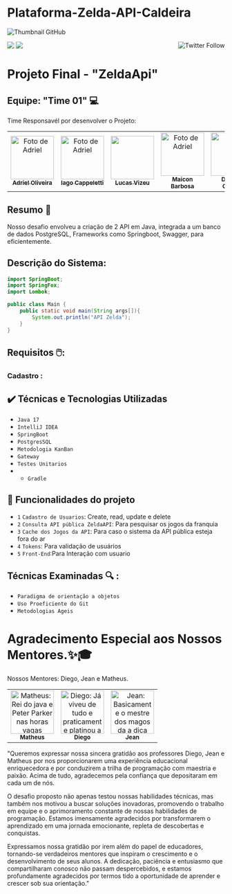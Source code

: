 # Plataforma-Zelda-API-Caldeira
![Thumbnail GitHub](https://i0.wp.com/gamingroi.com/wp-content/uploads/2020/01/The-Legend-of-Zelda-Series.jpg?fit=1200%2C675&ssl=1)


<a href="https://twitter.com/docusaurus"><img src="https://img.shields.io/twitter/follow/docusaurus.svg?style=social" align="right" alt="Twitter Follow" /></a>
  <a href="#backers" alt="sponsors on Open Collective"><img src="https://opencollective.com/Docusaurus/backers/badge.svg" /></a>
  <a href="#sponsors" alt="Sponsors on Open Collective"><img src="https://opencollective.com/Docusaurus/sponsors/badge.svg" /></a>
# Projeto Final - "ZeldaApi"

<h2>Equipe: "Time 01" 💻</h2>


Time Responsavél por desenvolver o Projeto:

<table>
  <tr>
    <td align="center">
      <a href="https://www.linkedin.com/in/adriel-silveira-de-oliveira-072ba1245?utm_source=share&utm_campaign=share_via&utm_content=profile&utm_medium=ios_app">
       <img src="https://avatars.githubusercontent.com/u/121925084?v=4" width="100px;" alt="Foto de Adriel"/><br>
        <sub>
          <b>Adriel Oliveira</b>
        </sub>
      </a>
    </td>
    <td align="center">
      <a href="https://www.linkedin.com/in/iago-cappeletti?utm_source=share&utm_campaign=share_via&utm_content=profile&utm_medium=ios_app">
        <img src="https://avatars.githubusercontent.com/u/113685735?v=4" width="100px;" alt="Foto de Adriel"/><br>
        <sub>
          <b>Iago Cappeletti</b>
        </sub>
      </a>
    </td>
    <td align="center">
      <a href="https://www.linkedin.com/in/lucas-vizeu-3324b0241?utm_source=share&utm_campaign=share_via&utm_content=profile&utm_medium=ios_app">
        <img src="https://avatars.githubusercontent.com/u/102694035?v=4" width="100px; alt="Foto de Lucas Vizeu"/><br>
        <sub>
          <b>Lucas Vizeu</b>
        </sub>
      </a>
    </td>
      <td align="center">
      <a href="https://www.linkedin.com/in/dev-maicon?utm_source=share&utm_campaign=share_via&utm_content=profile&utm_medium=ios_app">
        <img src="https://avatars.githubusercontent.com/u/106182410?v=4" width="100px;" alt="Foto de Adriel" width="100px; alt="Foto de Maicon Barbosa"/><br>
        <sub>
          <b>Maicon Barbosa</b>
        </sub>
      </a>
    </td>
      <td align="center">
      <a href="https://www.linkedin.com/in/jenifer-gurskas???utmsource=shar&utm_campaign=share_via&utm_content=profle&utmmedium=ios_app">
        <img src="https://avatars.githubusercontent.com/u/102686979?v=4" width="100px; alt="Djenifer Gustav"/><br>
        <sub>
          <b>Djenifer Gurskv</b>
        </sub>
      </a>
    </td>
  </tr>
</table>

## Resumo 🎯



Nosso desafio envolveu a criação de 2 API em Java, integrada a um banco de dados PostgreSQL, Frameworks como Springboot, Swagger, para eficientemente.



## Descrição do Sistema:

```java
import SpringBoot;
import SpringFox;
import Lombok;

public class Main {
    public static void main(String args[]){
        System.out.println("API Zelda");
    }
}
```

## Requisitos 🖱️:


### Cadastro :
## ✔️ Técnicas e Tecnologias Utilizadas

- ``Java 17``
- ``IntelliJ IDEA``
- ``SpringBoot``
- ``PostgresSQL``
- ``Metodologia KanBan``
- ``Gateway``
- ``Testes Unitarios``
- - ``Gradle``


## 🔨 Funcionalidades do projeto

- `1` `Cadastro de Usuarios`: Create, read, update e delete
- `2` `Consulta API pública ZeldaAPI`: Para pesquisar os jogos da franquia
- `3` `Cache dos Jogos da API`: Para caso o sistema da API pública esteja fora do ar 
- `4` `Tokens`: Para validação de usuários
- `5` `Front-End`:Para Interação com usuario


## Técnicas Examinadas 🔍 :

- ``Paradigma de orientação a objetos``
- ``Uso Proeficiente do Git``
- ``Metodologias Ageis``


# Agradecimento Especial aos Nossos Mentores.✨🎓

Nossos Mentores: Diego, Jean e Matheus.

<table>
  <tr>
    <td align="center">
      <a href="#">
        <img src=https://avatars.githubusercontent.com/u/9812015?v=4 width="100px;" alt=" Matheus: Rei do java e Peter Parker nas horas vagas"/><br>
        <sub>
          <b>Matheus</b>
        </sub>
      </a>
    </td>
    <td align="center">
      <a href="#">
        <img src=https://avatars.githubusercontent.com/u/46655332?v=4 width="100px;" alt="Diego: Já viveu de tudo e praticamente platinou a vida "/><br>
        <sub>
          <b>Diego</b>
        </sub>
      </a>
    </td>
    <td align="center">
      <a href="#">
        <img src=https://media.licdn.com/dms/image/D4D03AQGvKoeWAf2Mzw/profile-displayphoto-shrink_200_200/0/1685930462169?e=1703116800&v=beta&t=xJqUsQp1cu2wMVPOXPqRth3Oybn7-YsrRzQDKJeaHBs width="100px;" alt="Jean: Basicamente o mestre dos magos da a dica mas com muitos spoilers pelo caminho"/><br>
        <sub>
          <b>Jean</b>
        </sub>
      </a>
    </td>
  </tr>
</table>

"Queremos expressar nossa sincera gratidão aos professores Diego, Jean e Matheus por nos proporcionarem uma experiência educacional enriquecedora e por conduzirem a trilha de programação com maestria e paixão. Acima de tudo, agradecemos pela confiança que depositaram em cada um de nós.

O desafio proposto não apenas testou nossas habilidades técnicas, mas também nos motivou a buscar soluções inovadoras, promovendo o trabalho em equipe e o aprimoramento constante de nossas habilidades de programação. Estamos imensamente agradecidos por transformarem o aprendizado em uma jornada emocionante, repleta de descobertas e conquistas.

Expressamos nossa gratidão por irem além do papel de educadores, tornando-se verdadeiros mentores que inspiram o crescimento e o desenvolvimento de seus alunos. A dedicação, paciência e entusiasmo que compartilharam conosco não passam despercebidos, e estamos profundamente agradecidos por termos tido a oportunidade de aprender e crescer sob sua orientação."


